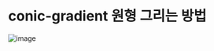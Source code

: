 # conic-gradient 원형 그리는 방법

![image](https://user-images.githubusercontent.com/85022962/132969715-7767a2ef-3b50-4c9c-84f1-cbeb9533be6a.png)
